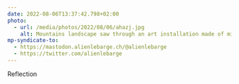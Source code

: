 ```yaml
---
date: 2022-08-06T13:37:42.798+02:00
photo:
  - url: /media/photos/2022/08/06/ahazj.jpg
    alt: Mountains landscape saw through an art installation made of mirror
mp-syndicate-to:
  - https://mastodon.alienlebarge.ch/@alienlebarge
  - https://twitter.com/alienlebarge
---
```

Reflection
